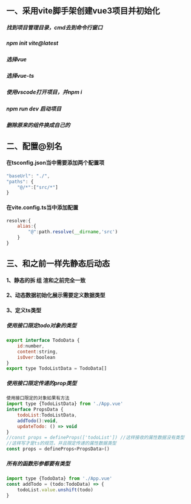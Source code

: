 ## 一、采用vite脚手架创建vue3项目并初始化

##### 找到项目管理目录，cmd去到命令行窗口

##### npm init vite@latest

##### 选择vue

##### 选择vue-ts

##### 使用vscode打开项目，并npm i  

##### npm run dev 启动项目

##### 删除原来的组件换成自己的



## 二、配置@别名

#### 在tsconfig.json当中需要添加两个配置项

````js
"baseUrl": "./",
"paths": {
	"@/*":["src/*"]
}
````

#### 在vite.config.ts当中添加配置

````js
resolve:{
    alias:{
        "@":path.resolve(__dirname,'src')
    }
}
````



## 三、和之前一样先静态后动态

#### 1、静态的拆 组  渲和之前完全一致

#### 2、动态数据初始化展示需要定义数据类型

#### 3、定义ts类型

##### 使用接口限定todo对象的类型

````js
export interface TodoData {
    id:number,
    content:string,
    isOver:boolean
}
export type TodoListData = TodoData[]

````

##### 使用接口限定传递的prop类型	

```js
使用接口限定的对象如果有方法
import type {TodoListData} from './App.vue'
interface PropsData {
    todoList:TodoListData,
	addTodo():void,
	updateTodo: () => void
}
//const props = defineProps(['todoList']) //这样接收的属性数据没有类型
//这样写才是ts的规范，并且限定传递的属性数据类型
const props = defineProps<PropsData>()
```

##### 所有的函数形参都要有类型

````js
import type {TodoData} from './App.vue'
const addTodo = (todo:TodoData) => {
    todoList.value.unshift(todo)
}
````

